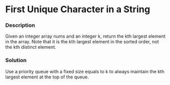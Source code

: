 # First Unique Character in a String

### Description

Given an integer array nums and an integer k, return the kth largest element in the array.
Note that it is the kth largest element in the sorted order, not the kth distinct element.

### Solution

Use a priority queue with a fixed size equals to k to always maintain the kth largest element at the top of the queue.
